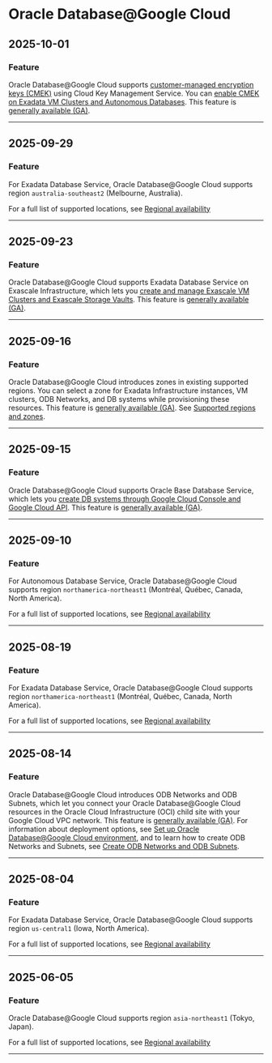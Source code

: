 # Oracle Database@Google Cloud

## 2025-10-01

### Feature

Oracle Database@Google Cloud supports [customer-managed encryption keys (CMEK)](https://cloud.google.com/oracle/database/docs/cmek) using Cloud Key Management Service. You can [enable CMEK on Exadata VM Clusters and Autonomous Databases](https://cloud.google.com/oracle/database/docs/use-cmek). This feature is [generally available (GA)](https://cloud.google.com/products#product-launch-stages).

---
## 2025-09-29

### Feature

For Exadata Database Service, Oracle Database@Google Cloud supports region `australia-southeast2` (Melbourne, Australia).

For a full list of supported locations, see [Regional availability](https://cloud.google.com/oracle/database/docs/available-configurations#regions)

---
## 2025-09-23

### Feature

Oracle Database@Google Cloud supports Exadata Database Service on Exascale Infrastructure, which lets you [create and manage Exascale VM Clusters and Exascale Storage Vaults](https://cloud.google.com/oracle/database/docs/create-exascale-clusters). This feature is [generally available (GA)](https://cloud.google.com/products#product-launch-stages).

---
## 2025-09-16

### Feature

Oracle Database@Google Cloud introduces zones in existing supported regions. You can select a zone for Exadata Infrastructure instances, VM clusters, ODB Networks, and DB systems while provisioning these resources. This feature is [generally available (GA)](https://cloud.google.com/products#product-launch-stages). See [Supported regions and zones](https://cloud.google.com/oracle/database/docs/regions-and-zones).

---
## 2025-09-15

### Feature

Oracle Database@Google Cloud supports Oracle Base Database Service, which lets you [create DB systems through Google Cloud Console and Google Cloud API](https://cloud.google.com/oracle/database/docs/create-base-db-system). This feature is [generally available (GA)](https://cloud.google.com/products#product-launch-stages).

---
## 2025-09-10

### Feature

For Autonomous Database Service, Oracle Database@Google Cloud supports region `northamerica-northeast1` (Montréal, Québec, Canada, North America).

For a full list of supported locations, see [Regional availability](https://cloud.google.com/oracle/database/docs/available-configurations#regions)

---
## 2025-08-19

### Feature

For Exadata Database Service, Oracle Database@Google Cloud supports region `northamerica-northeast1` (Montréal, Québec, Canada, North America).

For a full list of supported locations, see [Regional availability](https://cloud.google.com/oracle/database/docs/available-configurations#regions)

---
## 2025-08-14

### Feature

Oracle Database@Google Cloud introduces ODB Networks and ODB Subnets, which let you connect your Oracle Database@Google Cloud resources in the Oracle Cloud Infrastructure (OCI) child site with your Google Cloud VPC network. This feature is [generally available (GA)](https://cloud.google.com/products#product-launch-stages). For information about deployment options, see [Set up Oracle Database@Google Cloud environment](https://cloud.google.com/oracle/database/docs/setup-oracle-database-environment), and to learn how to create ODB Networks and Subnets, see [Create ODB Networks and ODB Subnets](https://cloud.google.com/oracle/database/docs/create-odb-network).

---
## 2025-08-04

### Feature

For Exadata Database Service, Oracle Database@Google Cloud supports region `us-central1` (Iowa, North America).

For a full list of supported locations, see [Regional availability](https://cloud.google.com/oracle/database/docs/available-configurations#regions)

---
## 2025-06-05

### Feature

Oracle Database@Google Cloud supports region `asia-northeast1` (Tokyo, Japan).

For a full list of supported locations, see [Regional availability](https://cloud.google.com/oracle/database/docs/available-configurations#regions)

---
